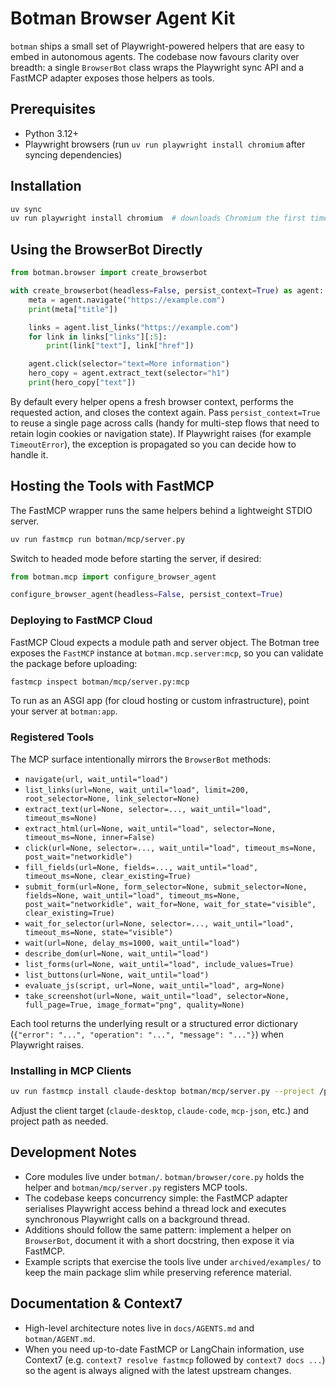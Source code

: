 # Botman Browser Agent Kit

`botman` ships a small set of Playwright-powered helpers that are easy to embed in autonomous agents. The codebase now favours clarity over breadth: a single `BrowserBot` class wraps the Playwright sync API and a FastMCP adapter exposes those helpers as tools.

## Prerequisites

- Python 3.12+
- Playwright browsers (run `uv run playwright install chromium` after syncing dependencies)

## Installation

```bash
uv sync
uv run playwright install chromium  # downloads Chromium the first time
```

## Using the BrowserBot Directly

```python
from botman.browser import create_browserbot

with create_browserbot(headless=False, persist_context=True) as agent:
    meta = agent.navigate("https://example.com")
    print(meta["title"])

    links = agent.list_links("https://example.com")
    for link in links["links"][:5]:
        print(link["text"], link["href"])

    agent.click(selector="text=More information")
    hero_copy = agent.extract_text(selector="h1")
    print(hero_copy["text"])
```

By default every helper opens a fresh browser context, performs the requested action, and closes the context again. Pass `persist_context=True` to reuse a single page across calls (handy for multi-step flows that need to retain login cookies or navigation state). If Playwright raises (for example `TimeoutError`), the exception is propagated so you can decide how to handle it.

## Hosting the Tools with FastMCP

The FastMCP wrapper runs the same helpers behind a lightweight STDIO server.

```bash
uv run fastmcp run botman/mcp/server.py
```

Switch to headed mode before starting the server, if desired:

```python
from botman.mcp import configure_browser_agent

configure_browser_agent(headless=False, persist_context=True)
```

### Deploying to FastMCP Cloud

FastMCP Cloud expects a module path and server object. The Botman tree exposes the
`FastMCP` instance at `botman.mcp.server:mcp`, so you can validate the package
before uploading:

```bash
fastmcp inspect botman/mcp/server.py:mcp
```

To run as an ASGI app (for cloud hosting or custom infrastructure), point your
server at `botman:app`.

### Registered Tools

The MCP surface intentionally mirrors the `BrowserBot` methods:

- `navigate(url, wait_until="load")`
- `list_links(url=None, wait_until="load", limit=200, root_selector=None, link_selector=None)`
- `extract_text(url=None, selector=..., wait_until="load", timeout_ms=None)`
- `extract_html(url=None, wait_until="load", selector=None, timeout_ms=None, inner=False)`
- `click(url=None, selector=..., wait_until="load", timeout_ms=None, post_wait="networkidle")`
- `fill_fields(url=None, fields=..., wait_until="load", timeout_ms=None, clear_existing=True)`
- `submit_form(url=None, form_selector=None, submit_selector=None, fields=None, wait_until="load", timeout_ms=None, post_wait="networkidle", wait_for=None, wait_for_state="visible", clear_existing=True)`
- `wait_for_selector(url=None, selector=..., wait_until="load", timeout_ms=None, state="visible")`
- `wait(url=None, delay_ms=1000, wait_until="load")`
- `describe_dom(url=None, wait_until="load")`
- `list_forms(url=None, wait_until="load", include_values=True)`
- `list_buttons(url=None, wait_until="load")`
- `evaluate_js(script, url=None, wait_until="load", arg=None)`
- `take_screenshot(url=None, wait_until="load", selector=None, full_page=True, image_format="png", quality=None)`

Each tool returns the underlying result or a structured error dictionary (`{"error": "...", "operation": "...", "message": "..."}`) when Playwright raises.

### Installing in MCP Clients

```bash
uv run fastmcp install claude-desktop botman/mcp/server.py --project /path/to/botman
```

Adjust the client target (`claude-desktop`, `claude-code`, `mcp-json`, etc.) and project path as needed.

## Development Notes

- Core modules live under `botman/`. `botman/browser/core.py` holds the helper and `botman/mcp/server.py` registers MCP tools.
- The codebase keeps concurrency simple: the FastMCP adapter serialises Playwright access behind a thread lock and executes synchronous Playwright calls on a background thread.
- Additions should follow the same pattern: implement a helper on `BrowserBot`, document it with a short docstring, then expose it via FastMCP.
- Example scripts that exercise the tools live under `archived/examples/` to keep the main package slim while preserving reference material.

## Documentation & Context7

- High-level architecture notes live in `docs/AGENTS.md` and `botman/AGENT.md`.
- When you need up-to-date FastMCP or LangChain information, use Context7 (e.g.
  `context7 resolve fastmcp` followed by `context7 docs ...`) so the agent is
  always aligned with the latest upstream changes.
